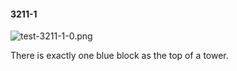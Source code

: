 #### 3211-1
![test-3211-1-0.png](https://github.com/lil-lab/nlvr/raw/master/nlvr/test/images/1/test-3211-1-0.png "test-3211-1-0.png")

There is exactly one blue block as the top of a tower.